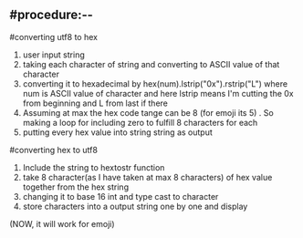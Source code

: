 #procedure:--
--------------
#converting utf8 to hex
1. user input string
2. taking each character of string and converting to ASCII value of that character
3. converting it to hexadecimal by hex(num).lstrip("0x").rstrip("L") where num is ASCII value of character  and here lstrip means I'm cutting the 0x from beginning and L from last if there
4. Assuming at max the hex code tange can be 8 (for emoji its 5) . So making a loop for including zero to fulfill 8 characters for each
6. putting every hex value into string string as output

#converting hex to utf8
1. Include the string to hextostr function
2. take 8 character(as I have taken at max 8 characters) of hex value together from the hex string
3. changing it to base 16 int and type cast to character
4. store characters into a output string one by one and display

(NOW, it will work for emoji)
